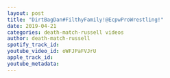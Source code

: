 ```yaml
---
layout: post
title: "DirtBagDan#FilthyFamily!@EcpwProWrestling!"
date: 2019-04-21
categories: death-match-russell videos
author: death-match-russell
spotify_track_id: 
youtube_video_id: oWFJPaFVJrU
apple_track_id: 
youtube_metadata: 
---
```


